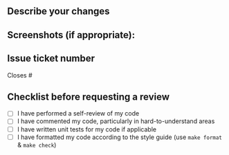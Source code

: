 ## Describe your changes

## Screenshots (if appropriate):

## Issue ticket number
Closes #

## Checklist before requesting a review
- [ ] I have performed a self-review of my code
- [ ] I have commented my code, particularly in hard-to-understand areas
- [ ] I have written unit tests for my code if applicable
- [ ] I have formatted my code according to the style guide (use `make format` & `make check`)
